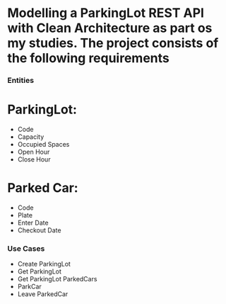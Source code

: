 # Modelling a ParkingLot REST API with Clean Architecture as part os my studies. The project consists of the following requirements
### Entities
# ParkingLot:
- Code
- Capacity
- Occupied Spaces
- Open Hour
- Close Hour
# Parked Car:
- Code
- Plate
- Enter Date
- Checkout Date
### Use Cases
- Create ParkingLot
- Get ParkingLot
- Get ParkingLot ParkedCars
- ParkCar
- Leave ParkedCar

